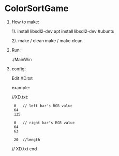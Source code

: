 # ColorSortGame
1. How to make:

	1). install libsdl2-dev
		apt install libsdl2-dev #ubuntu

	2). make / clean
		make / make clean

2. Run:

	./MainWin

3. config:

	Edit XD.txt

	example:

	//XD.txt:
	
		0	// left bar's RGB value
		64
		125

		0	// right bar's RGB value
		64
		63

		20	//length
	// XD.txt end
